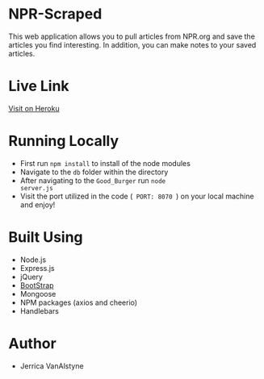 # NPR-Scraped
This web application allows you to pull articles from NPR.org and save the articles you find interesting. In addition, you can make notes to your saved articles. 

# Live Link
[Visit on Heroku](https://afternoon-eyrie-27395.herokuapp.com/)

# Running Locally
- First run <code>npm install</code> to install of the node modules
- Navigate to the <code>db</code> folder within the directory 
- After navigating to the <code>Good_Burger</code> run <code>node server.js </code>
- Visit the port utilized in the code (<code> PORT: 8070 </code>) on your local machine and enjoy!

# Built Using
- Node.js
- Express.js
- jQuery
- [BootStrap](http://getbootstrap.com/)
- Mongoose
- NPM packages (axios and cheerio)
- Handlebars

# Author
- Jerrica VanAlstyne
